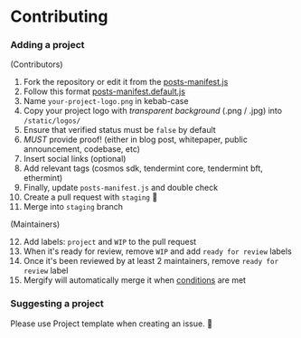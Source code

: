 # Contributing

### Adding a project

(Contributors)
1. Fork the repository or edit it from the [posts-manifest.js](/data/posts-manifest.js)
2. Follow this format [posts-manifest.default.js](/data/posts-manifest.default.js)
3. Name `your-project-logo.png` in kebab-case
4. Copy your project logo with _transparent background_ (.png / .jpg) into `/static/logos/`
5. Ensure that verified status must be `false` by default
6. _MUST_ provide proof! (either in blog post, whitepaper, public announcement, codebase, etc)
7. Insert social links (optional)
8. Add relevant tags (cosmos sdk, tendermint core, tendermint bft, ethermint)
9. Finally, update `posts-manifest.js` and double check
10. Create a pull request with `staging` 🚀
11. Merge into `staging` branch

(Maintainers)

12. Add labels: `project` and `WIP` to the pull request
13. When it's ready for review, remove `WIP` and add `ready for review` labels
14. Once it's been reviewed by at least 2 maintainers, remove `ready for review` label
15. Mergify will automatically merge it when [conditions](./.mergify.yml) are met

### Suggesting a project

Please use Project template when creating an issue. 🤝
